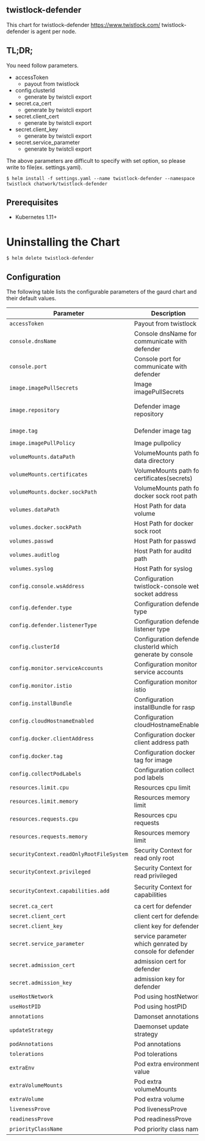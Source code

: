 ## twistlock-defender

This chart for twistlock-defender https://www.twistlock.com/
twistlock-defender is agent per node.

## TL;DR;

You need follow parameters.

- accessToken
  - payout from twistlock
- config.clusterId
  - generate by twistcli export
- secret.ca_cert
  - generate by twistcli export
- secret.client_cert
  - generate by twistcli export
- secret.client_key
  - generate by twistcli export
- secret.service_parameter
  - generate by twistcli export

The above parameters are difficult to specify with set option, so please write to file(ex. settings.yaml).

```
$ helm install -f settings.yaml --name twistlock-defender --namespace twistlock chatwork/twistlock-defender
```

## Prerequisites

* Kubernetes 1.11+

# Uninstalling the Chart

```
$ helm delete twistlock-defender
```

## Configuration

The following table lists the configurable parameters of the gaurd chart and their default values.

|  Parameter | Description | Default |
| --- | --- | --- |
|  `accessToken` | Payout from twistlock | `"accessToken"` |
|  `console.dnsName` | Console dnsName for communicate with defender | `"twistlock-console" `|
|  `console.port` | Console port for communicate with defender | `"8084" `|
|  `image.imagePullSecrets` | Image imagePullSecrets | `"[]"` |
|  `image.repository` | Defender image repository | `"registry-auth.twistlock.com/tw_{{ .Values.accessToken }}/twistlock/defender"` |
|  `image.tag` | Defender image tag | `"defender{{ .Values.config.docker.tag }}"` |
|  `image.imagePullPolicy` | Image pullpolicy  | `"IfNotPresent"` |
|  `volumeMounts.dataPath` | VolumeMounts path for data directory | `"/var/lib/twistlock"` |
|  `volumeMounts.certificates` | VolumeMounts path for certificates(secrets) | `"/var/lib/twistlock/certificates"` |
|  `volumeMounts.docker.sockPath` | VolumeMounts path for docker sock root path | `"/var/run"` |
|  `volumes.dataPath` | Host Path for data volume  | `"/var/lib/twistlock/defender"` |
|  `volumes.docker.sockPath` | Host Path for docker sock root  | `"/var/run"` |
|  `volumes.passwd` | Host Path for passwd | `"/etc/passwd"` |
|  `volumes.auditlog` | Host Path for auditd path | `"/var/log/audit"` |
|  `volumes.syslog` | Host Path for syslog | `"/dev/log"` |
|  `config.console.wsAddress` | Configuration twistlock-console web socket address | `"wss://{{ .Values.console.dnsName }}:{{ .Values.console.port }}"` |
|  `config.defender.type` | Configuration defender type | `"cri"` |
|  `config.defender.listenerType` | Configuration defender listener type | `"none"` |
|  `config.clusterId` | Configuration defender clusterId which generate by console | `"CLUSTERID"` |
|  `config.monitor.serviceAccounts` | Configuration monitor service accounts | `true` |
|  `config.monitor.istio` | Configuration monitor istio | `"false"` |
|  `config.installBundle` | Configuration installBundle for rasp | `""` |
|  `config.cloudHostnameEnabled` | Configuration cloudHostnameEnabled | `"false"` |
|  `config.docker.clientAddress` | Configuration docker client address path | `"/var/run/docker.sock"` |
|  `config.docker.tag` | Configuration docker tag for image | `"_22_01_882"` |
|  `config.collectPodLabels` | Configuration collect pod labels | `true` |
|  `resources.limit.cpu` | Resources cpu limit | `"1000m"` |
|  `resources.limit.memory` | Resources memory limit | `"512Mi"` |
|  `resources.requests.cpu` | Resources cpu requests | `"250m"` |
|  `resources.requests.memory` | Resources memory limit | `"256Mi"` |
|  `securityContext.readOnlyRootFileSystem` | Security Context for read only root | `"true"` |
|  `securityContext.privileged` | Security Context for read privileged | `"true"` |
|  `securityContext.capabilities.add` | Security Context for capabilities | `"[NET_ADMIN, NET_RAW, SYS_ADMIN, SYS_PTRACE, SYS_CHROOT, MKNOD, SETFCAP, IPC_LOCK]"` |
|  `secret.ca_cert` | ca cert for defender | `"CA_CERT"` |
|  `secret.client_cert` | client cert for defender | `"CLIENT_CERT"` |
|  `secret.client_key` | client key for defender | `"CLIENT_KEY"` |
|  `secret.service_parameter` | service parameter which genrated by console for defender | `"SERVICE_PARAMETER"` |
|  `secret.admission_cert` | admission cert for defender | `nil` |
|  `secret.admission_key` | admission key for defender | `nil` |
|  `useHostNetwork` | Pod using hostNetwork | `true`|
|  `useHostPID` | Pod using hostPID | `true`|
|  `annotations` | Damonset annotations | `"{}"`|
|  `updateStrategy` | Daemonset update strategy | `"{}"`|
|  `podAnnotations` | Pod annotations | `{}`|
|  `tolerations` | Pod tolerations | `[]`|
|  `extraEnv` | Pod extra environment value | `[]`|
|  `extraVolumeMounts` | Pod extra volumeMounts | `[]`|
|  `extraVolume` | Pod extra volume | `[]`|
|  `livenessProve` | Pod livenessProve | `{}`|
|  `readinessProve` | Pod readinessProve | `{}`|
|  `priorityClassName` | Pod priority class name | `""`|
